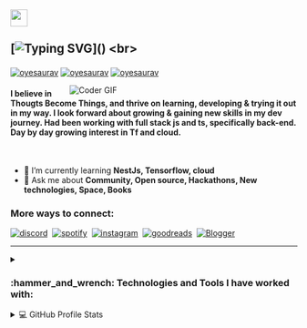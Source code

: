 <h2 align="left">
<img src="https://raw.githubusercontent.com/MartinHeinz/MartinHeinz/master/wave.gif" width="30px" height="30px" /> 

[![Typing SVG](https://readme-typing-svg.herokuapp.com/?lines=Hey!+I'm+Saurav+Pati+or+say+his+bot;Glad+to+see+you+here;Believe+in+building+something?;Problems+add+a+reason+to+build+it.;Lets+discuss...;This+is+the+way.)]()
<br>
</h2> 

<p align="left"> 
<a href="https://twitter.com/oyesaurav" target="blank"><img src="https://img.shields.io/twitter/follow/oyesaurav?logo=twitter&style=for-the-badge" alt="oyesaurav" /></a> 
<a href="https://www.linkedin.com/in/oyesaurav/" target="blank"><img src="https://img.shields.io/badge/LinkedIn-0077B5?style=for-the-badge&logo=linkedin&color=informational" alt="oyesaurav" /></a>
<a href="https://oyesaurav.hashnode.dev/" target="blank"><img src="https://img.shields.io/badge/Hashnode-2962FF?style=for-the-badge&logo=hashnode&color=blueviolet" alt="oyesaurav" /></a>
</p>

<img src="https://media.giphy.com/media/SWoSkN6DxTszqIKEqv/giphy.gif" alt="Coder GIF" width="400" align="right"/>

<h4 align="left">I believe in Thougts Become Things, and thrive on learning, developing & trying it out in my way. I look forward about growing & gaining new skills in my dev journey. Had been working with full stack js and ts, specifically back-end. Day by day growing interest in Tf and cloud.
</h4>
<br>

- 🌱 I’m currently learning **NestJs, Tensorflow, cloud**
- 💬 Ask me about **Community, Open source, Hackathons, New technologies, Space, Books**

<h3 align="left">More ways to connect:</h3>
  <p align="left">
<!--   <a href="https://twitter.com/oyesaurav" target="_blank"> <img src="https://cdn.jsdelivr.net/gh/devicons/devicon/icons/twitter/twitter-original.svg" alt="twitter" width="20" height="20"/> </a>&nbsp
   <a href="https://www.linkedin.com/in/oyesaurav/" target="_blank"><img src="https://img.icons8.com/doodle/48/000000/linkedin--v2.png" height="25" width="25" alt="linkedin"/></a>&nbsp
   <a href="https://oyesaurav.hashnode.dev/" target="_blank"><img src="https://img.icons8.com/color/344/hashnode.png" height="25" width="25" alt="Hashnode"/></a>&nbsp -->
    <a href="https://discordapp.com/users/oyesaurav#2598" target="_blank"><img src="https://img.icons8.com/fluency/48/000000/discord.png" height="25" width="25" alt="discord"/></a>&nbsp
   <a href="https://open.spotify.com/user/ep95i7z1bzj974wqh901x63lt" target="_blank"><img src="https://img.icons8.com/fluency/96/000000/spotify.png" height="25" width="25" alt="spotify"/></a>&nbsp
    <a href="https://www.instagram.com/oyesaurav/" target="_blank"><img src="https://img.icons8.com/nolan/48/instagram-new.png" height="25" width="25" alt="instagram"/></a>&nbsp
   <a href="https://www.goodreads.com/user/show/111232575-saurav-pati" target="_blank"><img src="https://www.svgrepo.com/show/349384/goodreads.svg" height="20" width="20" alt="goodreads"/></a>&nbsp
   <a href="https://sauravscribere.blogspot.com/" target="_blank"><img src="https://img.icons8.com/color/344/blogger.png" height="25" width="25" alt="Blogger"/></a>&nbsp
  </p>
 
---

<details>
<!-- Tools   -->
<summary><h3 align="left">:hammer_and_wrench: Technologies and Tools I have worked with:</h3></summary>
<p align="left">
<!-- Languages -->
<!-- C -->
<a href="https://www.cprogramming.com/" target="_blank" rel="noreferrer"> <img src="https://raw.githubusercontent.com/devicons/devicon/master/icons/c/c-original.svg" alt="c" width="30" height="30"/> </a>&nbsp
<!-- C++ -->
<a href="https://www.w3schools.com/cpp/" target="_blank" rel="noreferrer"> <img src="https://raw.githubusercontent.com/devicons/devicon/master/icons/cplusplus/cplusplus-original.svg" alt="cplusplus" width="30" height="30"/> </a>&nbsp
<!--  js   -->
    <a href="https://developer.mozilla.org/en-US/docs/Web/JavaScript" target="_blank"> <img src="https://raw.githubusercontent.com/devicons/devicon/master/icons/javascript/javascript-original.svg" alt="javascript" width="30" height="30"/> </a>&nbsp
 <!-- ts -->
 <a href="https://www.typescriptlang.org/" target="_blank" rel="noreferrer"> <img src="https://raw.githubusercontent.com/devicons/devicon/master/icons/typescript/typescript-original.svg" alt="typescript" width="30" height="30"/> </a>&nbsp
<!-- frontend -->
<!--    html  -->
   <a href="https://www.w3.org/html/" target="_blank"> <img src="https://raw.githubusercontent.com/devicons/devicon/master/icons/html5/html5-original-wordmark.svg" alt="html5" width="30" height="30"/> </a>&nbsp
<!--   css  -->
   <a href="https://www.w3schools.com/css/" target="_blank" rel="noreferrer"> <img src="https://raw.githubusercontent.com/devicons/devicon/master/icons/css3/css3-original-wordmark.svg" alt="css3" width="30" height="30"/> </a>&nbsp
<!--   scss  -->
<a href="https://sass-lang.com" target="_blank"> <img src="https://raw.githubusercontent.com/devicons/devicon/master/icons/sass/sass-original.svg" alt="sass" width="30" height="30"/> </a>&nbsp
<!--   bootstrap  
   <a href="https://getbootstrap.com/" target="_blank"> <img src="https://cdn.jsdelivr.net/gh/devicons/devicon/icons/bootstrap/bootstrap-original.svg" alt="bootstrap" width="30" height="30" /> </a>&nbsp -->
<!--  material ui   -->
  <a href="https://mui.com/getting-started/usage/" target="_blank"> <img src="https://cdn.jsdelivr.net/gh/devicons/devicon/icons/materialui/materialui-original.svg" alt="bootstrap" width="30" height="30" /> </a>&nbsp
<br><br>
<!--   react  -->
<a href="https://reactjs.org/" target="_blank"> <img src="https://raw.githubusercontent.com/devicons/devicon/master/icons/react/react-original-wordmark.svg" alt="react" width="30" height="30"/> </a>&nbsp
<!-- gatsby -->
<a href="https://www.gatsbyjs.com/" target="_blank" rel="noreferrer"> <img src="https://www.vectorlogo.zone/logos/gatsbyjs/gatsbyjs-icon.svg" alt="gatsby" width="30" height="30"/> </a>&nbsp
<!-- next -->
<a href="https://nextjs.org/" target="_blank" rel="noreferrer"> <img src="https://cdn.aglty.io/bwql7jyk/Attachments/NewItems/image_20211214122557_0.png" alt="nextjs" width="30" height="30"/> </a>&nbsp
<!--   nodejs  -->
<a href="https://nodejs.org/" target="_blank"> <img src="https://cdn.jsdelivr.net/gh/devicons/devicon/icons/nodejs/nodejs-original.svg" alt="nodejs" width="30" height="30" /> </a>&nbsp
<!--  express   -->
<a href="https://expressjs.com" target="_blank" rel="noreferrer" color="white"> <img src="https://upload.wikimedia.org/wikipedia/commons/thumb/8/88/Status_iucn_EX_icon.svg/480px-Status_iucn_EX_icon.svg.png" width="30" height="30"/> </a>&nbsp
<!-- Nest -->
<a href="https://nestjs.com/" target="_blank" rel="noreferrer"> <img src="https://raw.githubusercontent.com/devicons/devicon/master/icons/nestjs/nestjs-plain.svg" alt="nestjs" width="30" height="30"/> </a>&nbsp
<!-- Graphql -->
<a href="https://graphql.org" target="_blank" rel="noreferrer"> <img src="https://www.vectorlogo.zone/logos/graphql/graphql-icon.svg" alt="graphql" width="30" height="30"/> </a>&nbsp
<!-- tensor -->
<a href="https://www.tensorflow.org" target="_blank" rel="noreferrer"> <img src="https://www.vectorlogo.zone/logos/tensorflow/tensorflow-icon.svg" alt="tensorflow" width="30" height="30"/> </a>&nbsp
<br><br>
<!--   mongodb  -->
<a href="https://www.mongodb.com/" target="_blank"> <img src="https://cdn.jsdelivr.net/gh/devicons/devicon/icons/mongodb/mongodb-original.svg" alt="mongodb" width="30" height="30"/> </a>&nbsp
<!-- mysql -->
<a href="https://www.mysql.com/" target="_blank" rel="noreferrer"> <img src="https://raw.githubusercontent.com/devicons/devicon/master/icons/mysql/mysql-original-wordmark.svg" alt="mysql" width="30" height="30"/> </a>&nbsp
<!-- hugo -->
<a href="https://gohugo.io/" target="_blank" rel="noreferrer"> <img src="https://api.iconify.design/logos-hugo.svg" alt="hugo" width="30" height="30"/> </a>&nbsp
<!-- heroku -->
<a href="https://heroku.com" target="_blank" rel="noreferrer"> <img src="https://www.vectorlogo.zone/logos/heroku/heroku-icon.svg" alt="heroku" width="25" height="25"/> </a>&nbsp
<!-- postman -->
<a href="https://postman.com" target="_blank" rel="noreferrer"> <img src="https://www.vectorlogo.zone/logos/getpostman/getpostman-icon.svg" alt="postman" width="30" height="30"/> </a>&nbsp
<!-- firebase -->
<a href="https://firebase.google.com/" target="_blank"> <img src="https://www.vectorlogo.zone/logos/firebase/firebase-icon.svg" alt="firebase" width="30" height="30"/> </a>&nbsp
<!--  git   -->
   <a href="https://git-scm.com/" target="_blank"> <img src="https://cdn.jsdelivr.net/gh/devicons/devicon/icons/git/git-original.svg" alt="git" width="30" height="30"/> </a>&nbsp
<!-- docker -->
<a href="https://www.docker.com/" target="_blank" rel="noreferrer"> <img src="https://raw.githubusercontent.com/devicons/devicon/master/icons/docker/docker-original-wordmark.svg" alt="docker" width="30" height="30"/> </a>&nbsp
    </p>
</details>


<!-- Details Section-->
<!-- <details align="left">
    <summary> <samp>&#9776; Read More</samp></summary>
    <p align="left">
        <br>

   </p>
</details>  -->

<details> 
  <summary>💻 GitHub Profile Stats</summary>
  <br/>
    <a><img alt="Saurav Pati's Github Stats" src="https://denvercoder1-github-readme-stats.vercel.app/api/?username=oyesaurav&show_icons=true&count_private=true&theme=react&hide_border=true&bg_color=1F222E&title_color=F85D7F&icon_color=F8D866" height="150px" align="left"/></a>
   
  <a><img alt="Saurav Pati's Top Languages" src="https://github-readme-stats.vercel.app/api/top-langs/?username=oyesaurav&langs_count=8&layout=compact&theme=react&hide_border=true&bg_color=1F222E&title_color=F85D7F&icon_color=F8D866&hide=Jupyter%20Notebook" height="150px"/></a>
  <br/>
  <b>Note:</b> Top languages is only a metric of the languages my public code consists of and doesn't reflect experience or skill level.
   
   <br>
<!--  activity graph   -->
<!--    <a><img alt="Saurav Pati's Activity Graph" src="https://activity-graph.herokuapp.com/graph?username=oyesaurav&bg_color=1F222E&color=F8D866&line=F85D7F&point=FFFFFF&hide_border=true" height="250px"/></a> -->
</details>
 <!-- Footer -->
<!-- <samp>
    <p align="center">
        ════ ⋆★⋆ ════
        <br>
        "Happy Coding👨‍💻!"
    </p>
</samp> -->
